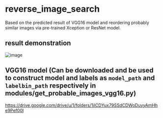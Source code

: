 # reverse_image_search
Based on the predicted result of VGG16 model and reordering probably similar images via pre-trained Xception or ResNet model.

result demonstration
---
![image](https://i.imgur.com/h3NU0uD.png)

VGG16 model 
(Can be downloaded and be used to construct model and labels as `model_path` and `labelbin_path` respectively in modules/get_probable_images_vgg16.py)
---
<https://drive.google.com/drive/u/1/folders/1jICDYux79SSdCDWoDuyyAmHhe9Pef00l>
